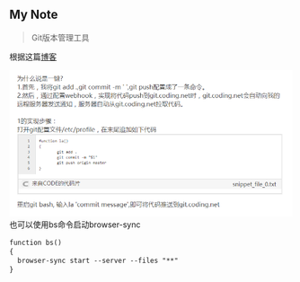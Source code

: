 My Note
-------- 
> Git版本管理工具

根据这篇[博客](http://blog.csdn.net/qq_34881718/article/details/72854835)

![博客图片](img/blog.png)
也可以使用bs命令启动browser-sync
```
function bs()
{
  browser-sync start --server --files "**"
}
```